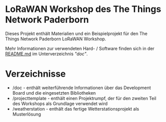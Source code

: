 # LoRaWAN Workshop des The Things Network Paderborn

Dieses Projekt enthält Materialien und ein Beispielprojekt für den The Things Network Paderborn LoRaWAN Workshop.

Mehr Informationen zur verwendeten Hard- / Software finden sich in der [README.md](doc/README.md) im Unterverzeichnis *"doc"*.

# Verzeichnisse

* /doc - enthält weiterführende Informationen über das Development Board und die eingesetzten Bibliotheken
* /projecttemplate - enthält einen Projektrumpf, der für den zweiten Teil des Workshops als Grundlage verwendet wird
* /weatherstation - enthält das fertige Wetterstationsprojekt als Musterlösung

